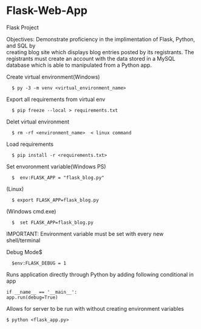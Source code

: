 # Flask-Web-App

Flask Project

Objectives:
Demonstrate proficiency in the implimentation of Flask, Python, and SQL by  
creating blog site which displays blog entries posted by its registrants.  The registrants must 
create an account with the data stored in a MySQL database which is able to manipulated from a 
Python app.  


Create virtual environment(Windows)

      $ py -3 -m venv <virtual_environment_name>


Export all requirements from virtual env

      $ pip freeze --local > requirements.txt


Delet virtual environment

      $ rm -rf <environment_name>  < linux command


Load requirements

      $ pip install -r <requirements.txt>


Set envoronment variable(Windows PS)

      $  env:FLASK_APP = "flask_blog.py"

(Linux)
      
      $ export FLASK_APP=flask_blog.py

(Windows cmd.exe)
      
      $  set FLASK_APP=flask_blog.py

IMPORTANT: Environment variable must be set with every new shell/terminal

Debug Mode$  
      
      $env:FLASK_DEBUG = 1

Runs application directly through Python by adding following conditional in app

	if __name__ == '__main__':
    app.run(debug=True)

Allows for server to be run with without creating environment variables

	$ python <flask_app.py>


